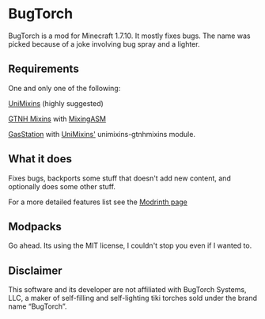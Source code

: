 # BugTorch

BugTorch is a mod for Minecraft 1.7.10. It mostly fixes bugs. The name was picked because of a joke involving bug spray and a lighter.

## Requirements

One and only one of the following:

[UniMixins](https://github.com/LegacyModdingMC/UniMixins) (highly suggested)

[GTNH Mixins](https://github.com/GTNewHorizons/GTNHMixins) with [MixingASM](https://github.com/makamys/Mixingasm)

[GasStation](https://github.com/FalsePattern/GasStation) with [UniMixins'](https://github.com/makamys/Mixingasm) unimixins-gtnhmixins module.

## What it does

Fixes bugs, backports some stuff that doesn't add new content, and optionally does some other stuff.

For a more detailed features list see the [Modrinth page](https://modrinth.com/mod/bugtorch)

## Modpacks

Go ahead. Its using the MIT license, I couldn't stop you even if I wanted to.

## Disclaimer

This software and its developer are not affiliated with BugTorch Systems, LLC, a maker of self-filling and self-lighting tiki torches sold under the brand name “BugTorch”.
